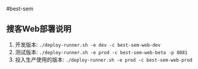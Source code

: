 #best-sem

搜客Web部署说明
-------------

1. 开发版本: ```./deploy-runner.sh -e dev -c best-sem-web-dev```
2. 测试版本: ```./deploy-runner.sh -e prod -c best-sem-web-beta -p 8081```
3. 投入生产使用的版本: ```./deploy-runner.sh -e prod -c best-sem-web-prod```
